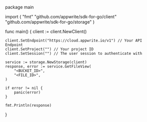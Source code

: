 package main

import (
    "fmt"
    "github.com/appwrite/sdk-for-go/client"
    "github.com/appwrite/sdk-for-go/storage"
)

func main() {
    client := client.NewClient()

    client.SetEndpoint("https://cloud.appwrite.io/v1") // Your API Endpoint
    client.SetProject("") // Your project ID
    client.SetSession("") // The user session to authenticate with

    service := storage.NewStorage(client)
    response, error := service.GetFileView(
        "<BUCKET_ID>",
        "<FILE_ID>",
    )

    if error != nil {
        panic(error)
    }

    fmt.Println(response)
}
